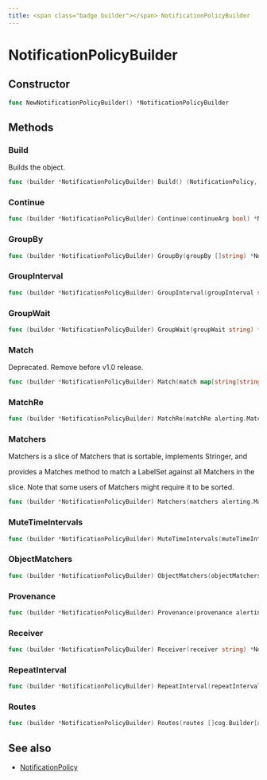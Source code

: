```yaml
---
title: <span class="badge builder"></span> NotificationPolicyBuilder
---
```

# <span class="badge builder"></span> NotificationPolicyBuilder

## Constructor

```go
func NewNotificationPolicyBuilder() *NotificationPolicyBuilder
```
## Methods

### <span class="badge object-method"></span> Build

Builds the object.

```go
func (builder *NotificationPolicyBuilder) Build() (NotificationPolicy, error)
```

### <span class="badge object-method"></span> Continue

```go
func (builder *NotificationPolicyBuilder) Continue(continueArg bool) *NotificationPolicyBuilder
```

### <span class="badge object-method"></span> GroupBy

```go
func (builder *NotificationPolicyBuilder) GroupBy(groupBy []string) *NotificationPolicyBuilder
```

### <span class="badge object-method"></span> GroupInterval

```go
func (builder *NotificationPolicyBuilder) GroupInterval(groupInterval string) *NotificationPolicyBuilder
```

### <span class="badge object-method"></span> GroupWait

```go
func (builder *NotificationPolicyBuilder) GroupWait(groupWait string) *NotificationPolicyBuilder
```

### <span class="badge object-method"></span> Match

Deprecated. Remove before v1.0 release.

```go
func (builder *NotificationPolicyBuilder) Match(match map[string]string) *NotificationPolicyBuilder
```

### <span class="badge object-method"></span> MatchRe

```go
func (builder *NotificationPolicyBuilder) MatchRe(matchRe alerting.MatchRegexps) *NotificationPolicyBuilder
```

### <span class="badge object-method"></span> Matchers

Matchers is a slice of Matchers that is sortable, implements Stringer, and

provides a Matches method to match a LabelSet against all Matchers in the

slice. Note that some users of Matchers might require it to be sorted.

```go
func (builder *NotificationPolicyBuilder) Matchers(matchers alerting.Matchers) *NotificationPolicyBuilder
```

### <span class="badge object-method"></span> MuteTimeIntervals

```go
func (builder *NotificationPolicyBuilder) MuteTimeIntervals(muteTimeIntervals []string) *NotificationPolicyBuilder
```

### <span class="badge object-method"></span> ObjectMatchers

```go
func (builder *NotificationPolicyBuilder) ObjectMatchers(objectMatchers alerting.ObjectMatchers) *NotificationPolicyBuilder
```

### <span class="badge object-method"></span> Provenance

```go
func (builder *NotificationPolicyBuilder) Provenance(provenance alerting.Provenance) *NotificationPolicyBuilder
```

### <span class="badge object-method"></span> Receiver

```go
func (builder *NotificationPolicyBuilder) Receiver(receiver string) *NotificationPolicyBuilder
```

### <span class="badge object-method"></span> RepeatInterval

```go
func (builder *NotificationPolicyBuilder) RepeatInterval(repeatInterval string) *NotificationPolicyBuilder
```

### <span class="badge object-method"></span> Routes

```go
func (builder *NotificationPolicyBuilder) Routes(routes []cog.Builder[alerting.NotificationPolicy]) *NotificationPolicyBuilder
```

## See also

 * <span class="badge object-type-struct"></span> [NotificationPolicy](./object-NotificationPolicy.md)
